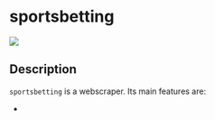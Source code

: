 # sportsbetting

[![](https://img.shields.io/badge/project-link-green)](https://github.com/mikaylamancini1/sportsbetting)

## Description
`sportsbetting` is a webscraper. Its main features are:

- 



